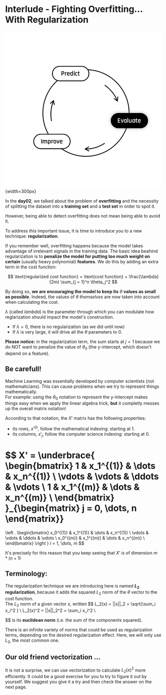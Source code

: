 # Interlude - Fighting Overfitting... With Regularization

  ![The Learning Cycle - Evaluate](../assets/Evaluate.png){width=300px}  

In the **day02**, we talked about the problem of **overfitting** and the necessity of splitting the dataset into a **training set** and a **test set** in order to spot it.  

However, being able to detect overfitting does not mean being able to avoid it.  

To address this important issue, it is time to introduce you to a new technique: **regularization**.

If you remember well, overfitting happens because the model takes advantage of irrelevant signals in the training data. The basic idea beahind regularization is to **penalize the model for putting too much weight on certain** (usually heavy polynomial) **features**. We do this by adding an extra term in the cost function:  

$$
\text{regularized cost function} = \text{cost function} + \frac{\lambda}{2m} \sum_{j = 1}^n \theta_j^2
$$

By doing so, **we are encouraging the model to keep its** $\theta$ **values as small as possible**. Indeed, the values of $\theta$ *themselves* are now taken into account when calculating the cost.

$\lambda$ (called *lambda*) is the parameter through which you can modulate how reglarization should impact the model's construction.  
- If $\lambda = 0$, there is no regularization (as we did until now)
- If $\lambda$ is very large, it will drive all the $\theta$ parameters to $0$.

**Please notice:** in the regularization term, the sum starts at $j = 1$ because we do NOT want to penalize the value of $\theta_0$ (the y-intercept, which doesn't depend on a feature).

## Be carefull!  
Machine Learning was essentially developed by computer scientists (not mathematicians). This can cause problems when we try to represent things mathematically.  
For example: using the $\theta_0$ notation to represent the y-intercept makes things easy when we apply the linear algebra trick, **but** it completly messes up the overall matrix notation!  

According to that notation, the $X'$ matrix  has the following properties: 
* its rows, $x'^{(i)}$, follow the mathematical indexing: starting at 1.
* its columns, $x'_j$, follow the computer science indexing: starting at 0. 

$$
X' =
\underbrace{
\begin{bmatrix}
1 & x_1^{(1)} & \dots & x_n^{(1)} \\
\vdots & \vdots & \ddots & \vdots \\ 
1 & x_1^{(m)} & \dots & x_n^{(m)} \\ 
\end{bmatrix}  
}_{\begin{matrix}
    j = 0, \dots, n
\end{matrix}}
=     


\left .
\begin{bmatrix}
x_0^{(1)} & x_1^{(1)} & \dots & x_n^{(1)} \\
\vdots & \vdots & \ddots & \vdots \\ 
x_0^{(m)} & x_1^{(m)} & \dots & x_n^{(m)} \\ 
\end{bmatrix}
\right \} i = 1, \dots, m
$$

It's precisely for this reason that you keep seeing that $X'$ is of dimension $m * (n+1)$

## Terminology:
The regularization technique we are introducing here is named **$L_2 \text{ regularization}$**, because it adds the squared $L_2 \text{ norm}$ of the $\theta$ vector to the cost function.  
The $L_2 \text{ norm}$ of a given vector $x$, written
$$
L_2(x) = ||x||_2 = \sqrt{\sum_i x_i^2 } \\
L_2(x)^2 = ||x||_2^2 = \sum_i x_i^2  \\

$$ 
is its **euclidean norm** (i.e. the sum of the components squared).  

There is an infinite variety of norms that could be used as regularization terms, depending on the desired regularization effect. Here, we will only use $L_2$, the most common one.

## Our old friend vectorization ...

It is not a surprise, we can use vectorization to calculate $L_2(x)^2$ more efficiently. It could be a good exercise for you to try to figure it out by yourself. We suggest you give it a try and then check the answer on the next page.
